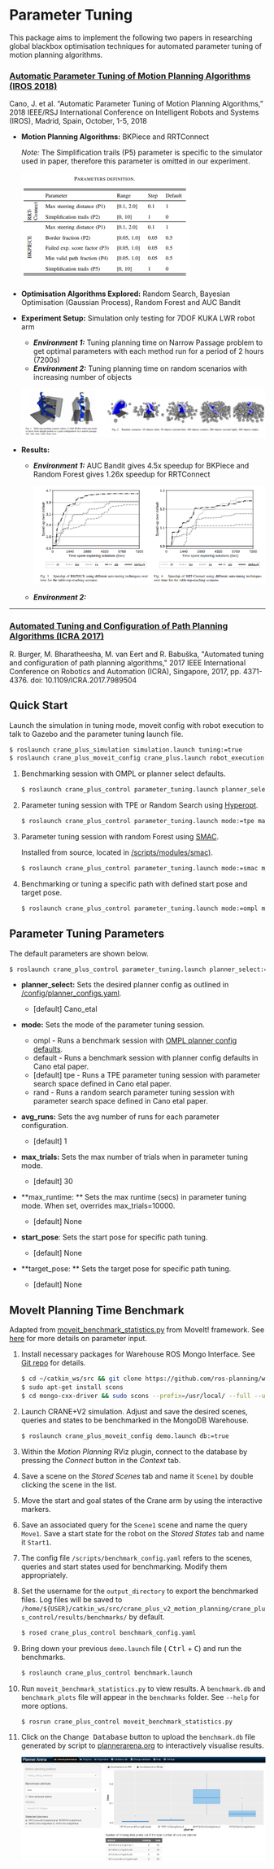 # Parameter Tuning

This package aims to implement the following two papers in researching global blackbox optimisation techniques for automated parameter tuning of motion planning algorithms. 

### [Automatic Parameter Tuning of Motion Planning Algorithms (IROS 2018)](http://homepages.inf.ed.ac.uk/jcanore/pub/2018_iros.pdf) 

Cano, J. et al. “Automatic Parameter Tuning of Motion Planning Algorithms,” 2018 IEEE/RSJ International Conference on Intelligent Robots and Systems (IROS), Madrid, Spain,  October, 1-5, 2018

- **Motion Planning Algorithms:** BKPiece and RRTConnect

  *Note:* The Simplification trails (P5) parameter is specific to the simulator used in paper, therefore this parameter is omitted in our experiment.

  ![](imgs/Canoetal_defaults.png)

- **Optimisation Algorithms Explored:** Random Search, Bayesian Optimisation (Gaussian Process),  Random Forest and AUC Bandit

- **Experiment Setup:** Simulation only testing for 7DOF KUKA LWR robot arm

  - ***Environment 1:*** Tuning planning time on Narrow Passage problem to get optimal parameters with each method  run for a period of 2 hours (7200s) 
  - ***Environment 2:*** Tuning planning time on random scenarios with increasing number of objects 

  ![](imgs/Canoetal_test_env.png)

- **Results:**

  - ***Environment 1:*** AUC Bandit gives 4.5x speedup for BKPiece and Random Forest gives 1.26x speedup for RRTConnect

    

    ![](imgs/Canoetal_results_speedup.png)

  - ***Environment 2:*** 

___

### [Automated Tuning and Configuration of Path Planning Algorithms (ICRA 2017)](http://www.factory-in-a-day.eu/wp-content/uploads/2017/08/Automated_Tuning_SMAC_ICRA_2017.pdf)

R. Burger, M. Bharatheesha, M. van Eert and R. Babuška, "Automated tuning and configuration of path planning algorithms," 2017 IEEE International Conference on Robotics and Automation (ICRA), Singapore, 2017, pp. 4371-4376.
doi: 10.1109/ICRA.2017.7989504



## Quick Start

Launch the simulation in tuning mode, moveit config with robot execution to talk to Gazebo and the parameter tuning launch file.

```bash
$ roslaunch crane_plus_simulation simulation.launch tuning:=true
$ roslaunch crane_plus_moveit_config crane_plus.launch robot_execution:=true
```

1. Benchmarking session with OMPL or planner select defaults.

    ```bash
    $ roslaunch crane_plus_control parameter_tuning.launch planner_select:=Cano_etal mode:=default avg_runs:=5
    ```

2. Parameter tuning session with TPE or Random Search using [Hyperopt](http://hyperopt.github.io/hyperopt/).

    ```bash
    $ roslaunch crane_plus_control parameter_tuning.launch mode:=tpe max_runtime:=7200
    ```

3. Parameter tuning session with random Forest using [SMAC](http://www.cs.ubc.ca/labs/beta/Projects/SMAC/v2.10.03/quickstart.html#news).

    Installed from source, located in [/scripts/modules/smac)](./scripts/modules/smac).

    ```bash
    $ roslaunch crane_plus_control parameter_tuning.launch mode:=smac max_runtime:=7200
    ```

4. Benchmarking or tuning a specific path with defined start pose and target pose.

    ```bash
    $ roslaunch crane_plus_control parameter_tuning.launch mode:=ompl max_trials:=30 avg_runs:=3
    ```



## Parameter Tuning Parameters

The default parameters are shown below. 
```bash
$ roslaunch crane_plus_control parameter_tuning.launch planner_select:=Cano_etal mode:=tpe avg_runs:=1 max_trials:=30
```

- **planner_select:** Sets the desired planner config as outlined in [/config/planner_configs.yaml](./config/planner_configs.yaml).

  - [default] Cano_etal
- **mode:** Sets the mode of the parameter tuning session.

  - ompl - Runs a benchmark session with [OMPL planner config defaults](../crane_plus_moveit_config/config/ompl_planning.yaml).
  - default - Runs a benchmark session with planner config defaults in Cano etal paper.
  - [default] tpe -  Runs a TPE parameter tuning session with parameter search space defined in Cano etal paper.
  - rand -  Runs a random search parameter tuning session with parameter search space defined in Cano etal paper.
- **avg_runs:** Sets the avg number of runs for each parameter configuration. 

  - [default] 1
- **max_trials:** Sets the max number of trials when in parameter tuning mode.

  - [default] 30
- **max_runtime: ** Sets the max runtime (secs) in parameter tuning mode. When set, overrides max_trials=10000.

  - [default] None
- **start_pose**: Sets the start pose for specific path tuning.

  - [default] None
- **target_pose: ** Sets the target pose for specific path tuning.

  - [default] None 

    

## MoveIt Planning Time Benchmark

Adapted from [moveit_benchmark_statistics.py](https://github.com/ros-planning/moveit/blob/melodic-devel/moveit_ros/benchmarks/scripts/moveit_benchmark_statistics.py) from MoveIt! framework. See [here](http://docs.ros.org/kinetic/api/moveit_tutorials/html/doc/benchmarking/benchmarking_tutorial.html) for more details on parameter input.

1. Install necessary packages for Warehouse ROS Mongo Interface. See [Git repo](https://github.com/ros-planning/warehouse_ros_mongo) for details.

    ```bash
    $ cd ~/catkin_ws/src && git clone https://github.com/ros-planning/warehouse_ros_mongo.git && git clone https://github.com/ros-planning/warehouse_ros.git && git clone -b 26compat https://github.com/mongodb/mongo-cxx-driver.git
    $ sudo apt-get install scons
    $ cd mongo-cxx-driver && sudo scons --prefix=/usr/local/ --full --use-system-boost --disable-warnings-as-errors
    ```

    

2. Launch CRANE+V2 simulation. Adjust and save the desired scenes, queries and states to be benchmarked in the MongoDB Warehouse.

    ```bash 
    $ roslaunch crane_plus_moveit_config demo.launch db:=true
    ```

3. Within the *Motion Planning* RViz plugin, connect to the database by pressing the *Connect* button in the *Context* tab.

4. Save a scene on the *Stored Scenes* tab and name it `Scene1` by double clicking the scene in the list.

5. Move the start and goal states of the Crane arm by using the interactive markers.

6. Save an associated query for the `Scene1` scene and name the query `Move1`. Save a start state for the robot on the *Stored States* tab and name it `Start1`. 

7. The config file `/scripts/benchmark_config.yaml` refers to the scenes, queries and start states used for benchmarking. Modify them appropriately.

8. Set the username for the `output_directory` to export the benchmarked files. Log files will be saved to `/home/${USER}/catkin_ws/src/crane_plus_v2_motion_planning/crane_plus_control/results/benchmarks/` by default. 

    ```bash
    $ rosed crane_plus_control benchmark_config.yaml
    ```

9. Bring down your previous `demo.launch` file ( <kbd>Ctrl</kbd> + <kbd>C</kbd>) and run the benchmarks. 

    ```bash
    $ roslaunch crane_plus_control benchmark.launch 
    ```

10. Run `moveit_benchmark_statistics.py`  to view results. A `benchmark.db`  and `benchmark_plots` file will appear in the `benchmarks` folder. See `--help` for more options.

    ```bash
    $ rosrun crane_plus_control moveit_benchmark_statistics.py 
    ```

11. Click on the <kbd>Change Database</kbd> button to upload the `benchmark.db` file generated by script to [plannerarena.org](http://plannerarena.org/) to interactively visualise results. 

     ![](imgs/plannerarena.png)


